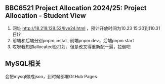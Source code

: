 ## BBC6521 Project Allocation 2024/25: Project Allocation - Student View
1. 网址 http://18.218.128.52/live24.html ，预计开放时间为10.23 15:30到(10.31日)?
2. 前端和后端分别pnpm install, 前端pnpm dev，后端pnpm start
3. 哎呀我知道allocated没打对，但是改又得重新配一遍，拉倒吧

## MySQL相关
会把mysql做成json，到时候部署GitHub Pages
